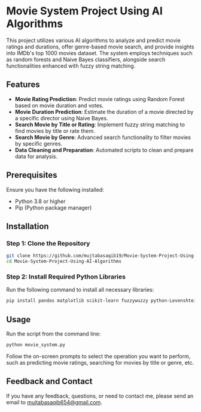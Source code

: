 # Movie System Project Using AI Algorithms

This project utilizes various AI algorithms to analyze and predict movie ratings and durations, offer genre-based movie search, and provide insights into IMDb's top 1000 movies dataset. The system employs techniques such as random forests and Naive Bayes classifiers, alongside search functionalities enhanced with fuzzy string matching.

## Features

- **Movie Rating Prediction**: Predict movie ratings using Random Forest based on movie duration and votes.
- **Movie Duration Prediction**: Estimate the duration of a movie directed by a specific director using Naive Bayes.
- **Search Movie by Title or Rating**: Implement fuzzy string matching to find movies by title or rate them.
- **Search Movie by Genre**: Advanced search functionality to filter movies by specific genres.
- **Data Cleaning and Preparation**: Automated scripts to clean and prepare data for analysis.

## Prerequisites

Ensure you have the following installed:
- Python 3.8 or higher
- Pip (Python package manager)

## Installation

### Step 1: Clone the Repository

```bash
git clone https://github.com/mujtabasaqib19/Movie-System-Project-Using-AI-Algorithms.git
cd Movie-System-Project-Using-AI-Algorithms
```

### Step 2: Install Required Python Libraries

Run the following command to install all necessary libraries:

```bash
pip install pandas matplotlib scikit-learn fuzzywuzzy python-Levenshtein difflib
```

## Usage

Run the script from the command line:

```bash
python movie_system.py
```

Follow the on-screen prompts to select the operation you want to perform, such as predicting movie ratings, searching for movies by title or genre, etc.


## Feedback and Contact

If you have any feedback, questions, or need to contact me, please send an email to [mujtabasaqib654@gmail.com](mailto:mujtabasaqib654@gmail.com).

